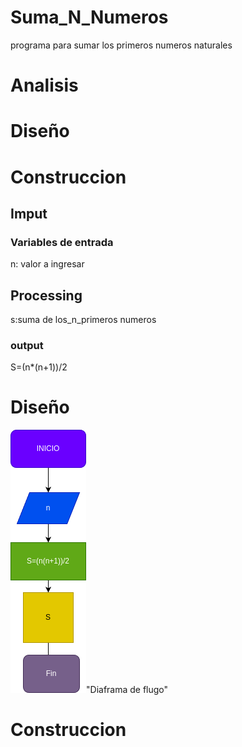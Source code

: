 # Suma_N_Numeros 
programa para sumar los primeros numeros naturales 

# Analisis

# Diseño

# Construccion

## Imput

### Variables de entrada

n: valor a ingresar

## Processing

s:suma de los_n_primeros numeros 


### output
S=(n*(n+1))/2

# Diseño
![Diagrama de flugo](diagrama.png)"Diaframa de flugo"

# Construccion







